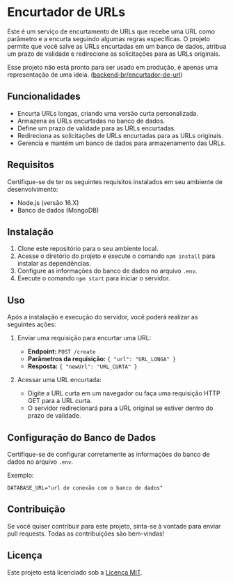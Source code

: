 # Encurtador de URLs

Este é um serviço de encurtamento de URLs que recebe uma URL como parâmetro e a encurta seguindo algumas regras específicas. O projeto permite que você salve as URLs encurtadas em um banco de dados, atribua um prazo de validade e redirecione as solicitações para as URLs originais.

Esse projeto não está pronto para ser usado em produção, é apenas uma representação de uma ideia. ([backend-br/encurtador-de-url](https://github.com/backend-br/desafios/blob/master/01-Easy/EncurtadorDeURL/README.md))

## Funcionalidades

- Encurta URLs longas, criando uma versão curta personalizada.
- Armazena as URLs encurtadas no banco de dados.
- Define um prazo de validade para as URLs encurtadas.
- Redireciona as solicitações de URLs encurtadas para as URLs originais.
- Gerencia e mantém um banco de dados para armazenamento das URLs.

## Requisitos

Certifique-se de ter os seguintes requisitos instalados em seu ambiente de desenvolvimento:

- Node.js (versão 16.X)
- Banco de dados (MongoDB)

## Instalação

1. Clone este repositório para o seu ambiente local.
2. Acesse o diretório do projeto e execute o comando `npm install` para instalar as dependências.
3. Configure as informações do banco de dados no arquivo `.env`.
4. Execute o comando `npm start` para iniciar o servidor.

## Uso

Após a instalação e execução do servidor, você poderá realizar as seguintes ações:

1. Enviar uma requisição para encurtar uma URL:
   - **Endpoint:** `POST /create`
   - **Parâmetros da requisição:** `{ "url": "URL_LONGA" }`
   - **Resposta:** `{ "newUrl": "URL_CURTA" }`

2. Acessar uma URL encurtada:
   - Digite a URL curta em um navegador ou faça uma requisição HTTP GET para a URL curta.
   - O servidor redirecionará para a URL original se estiver dentro do prazo de validade.

## Configuração do Banco de Dados

Certifique-se de configurar corretamente as informações do banco de dados no arquivo `.env`. 

Exemplo:

```env
DATABASE_URL="url de conexão com o banco de dados"
```

## Contribuição

Se você quiser contribuir para este projeto, sinta-se à vontade para enviar pull requests. Todas as contribuições são bem-vindas!

## Licença

Este projeto está licenciado sob a [Licença MIT](LICENSE).